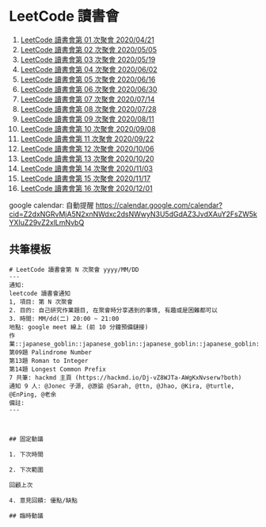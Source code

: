 # LeetCode 讀書會

01. [LeetCode 讀書會第 01 次聚會 2020/04/21](/WkAW6VYDTOKc4qZT5YWqBA)
02. [LeetCode 讀書會第 02 次聚會 2020/05/05](/JMI0am8FQ7mxJd_CGgL1rg)
03. [LeetCode 讀書會第 03 次聚會 2020/05/19](/bneI3XJOTuCkkaeJjLcQ8Q)
04. [LeetCode 讀書會第 04 次聚會 2020/06/02](/PiMEqgF0SY6s2oXsfWdXrg)
05. [LeetCode 讀書會第 05 次聚會 2020/06/16](/hTRbJQJETw2FDmyFxESguA)
06. [LeetCode 讀書會第 06 次聚會 2020/06/30](/_euXKo-xRbOOvQboLH8IYA)
07. [LeetCode 讀書會第 07 次聚會 2020/07/14](/RUte0X9sSm60Yrlp5MI4Qw)
08. [LeetCode 讀書會第 08 次聚會 2020/07/28](/jyFJWpPjRqup7KLELaOCOw)
09. [LeetCode 讀書會第 09 次聚會 2020/08/11](/TcxTCUB4RyaNc_ANEsLNQA)
10. [LeetCode 讀書會第 10 次聚會 2020/09/08](/sPW5YjMHQn2CyCnXii8E4g)
11. [LeetCode 讀書會第 11 次聚會 2020/09/22](/UeaVN78NQhmhoS6xbTJMxw)
12. [LeetCode 讀書會第 12 次聚會 2020/10/06](/SwbigsYmTOGyQDlQLxM1zQ)
13. [LeetCode 讀書會第 13 次聚會 2020/10/20](/G-U1ihvKRfmsOYIAOyKuuA)
14. [LeetCode 讀書會第 14 次聚會 2020/11/03](/W7KUAb_DQfmSdjbQI3Xj2g)
15. [LeetCode 讀書會第 15 次聚會 2020/11/17](/JE2V2XBKQvG8OzS4TqNH-Q)
16. [LeetCode 讀書會第 16 次聚會 2020/12/01](/d1QspaAcT0S07D2SJWFBew)

google calendar: 自動提醒
https://calendar.google.com/calendar?cid=Z2dxNGRvMjA5N2xnNWdxc2dsNWwyN3U5dGdAZ3JvdXAuY2FsZW5kYXIuZ29vZ2xlLmNvbQ

## 共筆模板
```
# LeetCode 讀書會第 N 次聚會 yyyy/MM/DD
---
通知: 
leetcode 讀書會通知
1, 項目: 第 N 次聚會
2. 目的: 自己研究作業題目, 在聚會時分享遇到的事情, 有趣或是困難都可以
3. 時間: MM/dd(二) 20:00 ~ 21:00
地點: google meet 線上 (前 10 分鐘預備鏈接)
作業::japanese_goblin::japanese_goblin::japanese_goblin::japanese_goblin::japanese_goblin::japanese_goblin::japanese_goblin: 
第09題 Palindrome Number
第13題 Roman to Integer
第14題 Longest Common Prefix
7 共筆: hackmd 主頁 (https://hackmd.io/Dj-vZ8WJTa-AWgKxNvserw?both)
通知 9 人: @Jonec 子源, @游諭 @Sarah, @ttn, @Jhao, @Kira, @turtle, @EnPing, @老余
備註:   
---



## 固定動議

1. 下次時間

2. 下次範圍

回顧上次

4. 意見回饋: 優點/缺點

## 臨時動議

